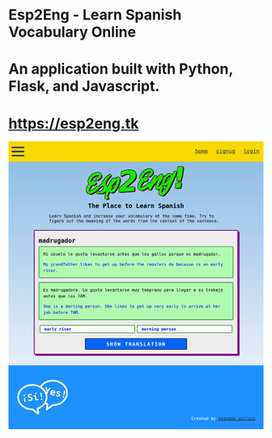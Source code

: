 # Esp2Eng - Learn Spanish Vocabulary Online

# An application built with Python, Flask, and Javascript.

# https://esp2eng.tk

![screenshot1](application/static/images/screenshot.png)

